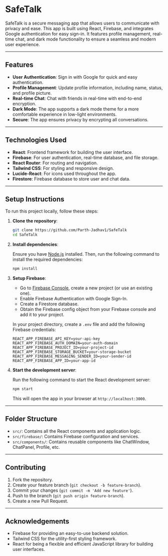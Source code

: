 # SafeTalk

SafeTalk is a secure messaging app that allows users to communicate with privacy and ease. This app is built using React, Firebase, and integrates Google authentication for easy sign-in. It features profile management, real-time chat, and dark mode functionality to ensure a seamless and modern user experience.

---

## Features

- **User Authentication**: Sign in with Google for quick and easy authentication.
- **Profile Management**: Update profile information, including name, status, and profile picture.
- **Real-time Chat**: Chat with friends in real-time with end-to-end encryption.
- **Dark Mode**: The app supports a dark mode theme for a more comfortable experience in low-light environments.
- **Secure**: The app ensures privacy by encrypting all conversations.

---

## Technologies Used

- **React**: Frontend framework for building the user interface.
- **Firebase**: For user authentication, real-time database, and file storage.
- **React Router**: For routing and navigation.
- **Tailwind CSS**: For styling and responsive design.
- **Lucide-React**: For icons used throughout the app.
- **Firestore**: Firebase database to store user and chat data.

---

## Setup Instructions

To run this project locally, follow these steps:

1. **Clone the repository**:

    ```bash
    git clone https://github.com/Parth-Jadhav1/SafeTalk
    cd SafeTalk
    ```

2. **Install dependencies**:

    Ensure you have [Node.js](https://nodejs.org/) installed. Then, run the following command to install the required dependencies:

    ```bash
    npm install
    ```

3. **Setup Firebase**:

    - Go to [Firebase Console](https://console.firebase.google.com/), create a new project (or use an existing one).
    - Enable Firebase Authentication with Google Sign-In.
    - Create a Firestore database.
    - Obtain the Firebase config object from your Firebase console and add it to your project.

    In your project directory, create a `.env` file and add the following Firebase credentials:

    ```env
    REACT_APP_FIREBASE_API_KEY=your-api-key
    REACT_APP_FIREBASE_AUTH_DOMAIN=your-auth-domain
    REACT_APP_FIREBASE_PROJECT_ID=your-project-id
    REACT_APP_FIREBASE_STORAGE_BUCKET=your-storage-bucket
    REACT_APP_FIREBASE_MESSAGING_SENDER_ID=your-sender-id
    REACT_APP_FIREBASE_APP_ID=your-app-id
    ```

4. **Start the development server**:

    Run the following command to start the React development server:

    ```bash
    npm start
    ```

    This will open the app in your browser at `http://localhost:3000`.

---

## Folder Structure

- `src/`: Contains all the React components and application logic.
- `src/firebase/`: Contains Firebase configuration and services.
- `src/components/`: Contains reusable components like ChatWindow, ChatPanel, Profile, etc.

---

## Contributing

1. Fork the repository.
2. Create your feature branch (`git checkout -b feature-branch`).
3. Commit your changes (`git commit -m 'Add new feature'`).
4. Push to the branch (`git push origin feature-branch`).
5. Create a new Pull Request.

---

## Acknowledgements

- Firebase for providing an easy-to-use backend solution.
- Tailwind CSS for the utility-first styling framework.
- React for being a flexible and efficient JavaScript library for building user interfaces.


